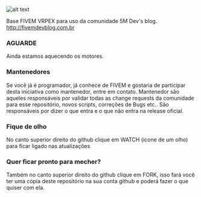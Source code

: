 ![alt text](http://fivemdevblog.com.br/wp-content/uploads/2021/09/cropped-5mlogo.png)

Base FIVEM VRPEX para uso da comunidade 5M Dev's blog. http://fivemdevblog.com.br

### AGUARDE
Ainda estamos aquecendo os motores.

### Mantenedores
Se você já é programador, já conhece de FIVEM e gostaria de participar desta iniciativa como mantenedor, entre em contato.
Mantenedor são aqueles responsáveis por validar todas as change requests da comunidade para esse repositório, novos scripts, correções de Bugs etc.. São responsáveis por dizer o que entra e o que não entra na release oficial. 

### Fique de olho
No canto superior direito do github clique em WATCH (icone de um olho) para ficar ligado nas atualizações

### Quer ficar pronto para mecher?
Também no canto superior direito do github clique em FORK, isso fará você ter uma cópia deste repositório na sua conta github e poderá fazer o que quiser com ela.
